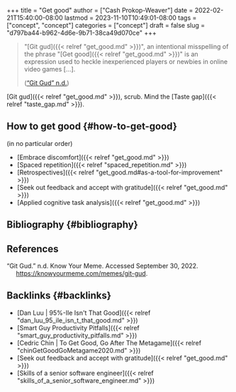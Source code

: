 +++
title = "Get good"
author = ["Cash Prokop-Weaver"]
date = 2022-02-21T15:40:00-08:00
lastmod = 2023-11-10T10:49:01-08:00
tags = ["concept", "concept"]
categories = ["concept"]
draft = false
slug = "d797ba44-b962-4d6e-9b71-38ca49d070ce"
+++

> "[Git gud]({{< relref "get_good.md" >}})", an intentional misspelling of the phrase "[Get good]({{< relref "get_good.md" >}})" is an expression used to heckle inexperienced players or newbies in online video games [...].
>
> (<a href="#citeproc_bib_item_1">“Git Gud” n.d.</a>)

[Git gud]({{< relref "get_good.md" >}}), scrub. Mind the [Taste gap]({{< relref "taste_gap.md" >}}).


## How to get good {#how-to-get-good}

(in no particular order)

-   [Embrace discomfort]({{< relref "get_good.md" >}})
-   [Spaced repetition]({{< relref "spaced_repetition.md" >}})
-   [Retrospectives]({{< relref "get_good.md#as-a-tool-for-improvement" >}})
-   [Seek out feedback and accept with gratitude]({{< relref "get_good.md" >}})
-   [Applied cognitive task analysis]({{< relref "get_good.md" >}})


## Bibliography {#bibliography}

## References

<style>.csl-entry{text-indent: -1.5em; margin-left: 1.5em;}</style><div class="csl-bib-body">
  <div class="csl-entry"><a id="citeproc_bib_item_1"></a>“Git Gud.” n.d. Know Your Meme. Accessed September 30, 2022. <a href="https://knowyourmeme.com/memes/git-gud">https://knowyourmeme.com/memes/git-gud</a>.</div>
</div>


## Backlinks {#backlinks}

-   [Dan Luu | 95%-Ile Isn't That Good]({{< relref "dan_luu_95_ile_isn_t_that_good.md" >}})
-   [Smart Guy Productivity Pitfalls]({{< relref "smart_guy_productivity_pitfalls.md" >}})
-   [Cedric Chin | To Get Good, Go After The Metagame]({{< relref "chinGetGoodGoMetagame2020.md" >}})
-   [Seek out feedback and accept with gratitude]({{< relref "get_good.md" >}})
-   [Skills of a senior software engineer]({{< relref "skills_of_a_senior_software_engineer.md" >}})
